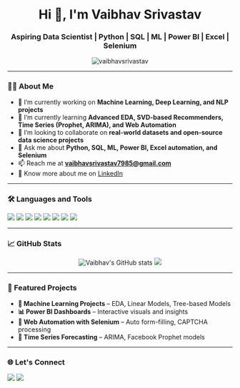 
<h1 align="center">Hi 👋, I'm Vaibhav Srivastav</h1>
<h3 align="center">Aspiring Data Scientist | Python | SQL | ML | Power BI | Excel | Selenium</h3>

<p align="center">
  <img src="https://komarev.com/ghpvc/?username=vaibhavsrivastav&label=Profile%20views&color=0e75b6&style=flat" alt="vaibhavsrivastav" />
</p>

---

### 👨‍💻 About Me

- 🔭 I’m currently working on **Machine Learning, Deep Learning, and NLP projects**
- 🌱 I’m currently learning **Advanced EDA, SVD-based Recommenders, Time Series (Prophet, ARIMA), and Web Automation**
- 👯 I’m looking to collaborate on **real-world datasets and open-source data science projects**
- 💬 Ask me about **Python, SQL, ML, Power BI, Excel automation, and Selenium**
- 📫 Reach me at **[vaibhavsrivastav7985@gmail.com](mailto:vaibhavsrivastav7985@gmail.com)**
- 📄 Know more about me on [LinkedIn](https://www.linkedin.com/in/vaibhavsrivastav18/)

---

### 🛠️ Languages and Tools

<p>
  <img src="https://img.shields.io/badge/Python-3776AB?style=for-the-badge&logo=python&logoColor=white"/>
  <img src="https://img.shields.io/badge/SQL-4479A1?style=for-the-badge&logo=mysql&logoColor=white"/>
  <img src="https://img.shields.io/badge/Power%20BI-F2C811?style=for-the-badge&logo=powerbi&logoColor=white"/>
  <img src="https://img.shields.io/badge/Excel-217346?style=for-the-badge&logo=microsoft-excel&logoColor=white"/>
  <img src="https://img.shields.io/badge/Selenium-43B02A?style=for-the-badge&logo=selenium&logoColor=white"/>
  <img src="https://img.shields.io/badge/Scikit--Learn-F7931E?style=for-the-badge&logo=scikit-learn&logoColor=white"/>
  <img src="https://img.shields.io/badge/Numpy-013243?style=for-the-badge&logo=numpy&logoColor=white"/>
  <img src="https://img.shields.io/badge/Pandas-150458?style=for-the-badge&logo=pandas&logoColor=white"/>
</p>

---

### 📈 GitHub Stats

<p align="center">
  <img src="https://github-readme-stats.vercel.app/api?username=vaibhavsrivastav&show_icons=true&theme=radical" alt="Vaibhav's GitHub stats" />
  <img src="https://github-readme-stats.vercel.app/api/top-langs/?username=vaibhavsrivastav&layout=compact&theme=radical" />
</p>

---

### 📌 Featured Projects

- **🧠 Machine Learning Projects** – EDA, Linear Models, Tree-based Models  
- **📊 Power BI Dashboards** – Interactive visuals and insights  
- **🤖 Web Automation with Selenium** – Auto form-filling, CAPTCHA processing  
- **📅 Time Series Forecasting** – ARIMA, Facebook Prophet models  

---

### 🌐 Let's Connect

<p>
  <a href="https://www.linkedin.com/in/vaibhav-srivastav"><img src="https://img.shields.io/badge/LinkedIn-blue?style=for-the-badge&logo=linkedin&logoColor=white"/></a>
  <a href="mailto:vaibhavsrivastav9984@gmail.com"><img src="https://img.shields.io/badge/Gmail-red?style=for-the-badge&logo=gmail&logoColor=white"/></a>
</p>
